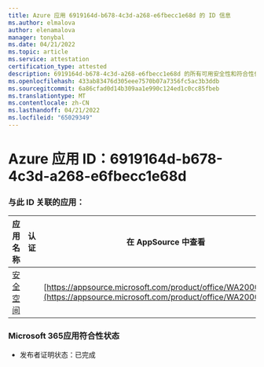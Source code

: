 ```yaml
---
title: Azure 应用 6919164d-b678-4c3d-a268-e6fbecc1e68d 的 ID 信息
ms.author: elmalova
author: elenamalova
manager: tonybal
ms.date: 04/21/2022
ms.topic: article
ms.service: attestation
certification_type: attested
description: 6919164d-b678-4c3d-a268-e6fbecc1e68d 的所有可用安全性和符合性信息。
ms.openlocfilehash: 433ab83476d305eee7570b07a7356fc5ac3b3ddb
ms.sourcegitcommit: 6a86cfad0d14b309aa1e990c124ed1c0cc85fbeb
ms.translationtype: MT
ms.contentlocale: zh-CN
ms.lasthandoff: 04/21/2022
ms.locfileid: "65029349"
---
```

# <a name="azure-app-id-6919164d-b678-4c3d-a268-e6fbecc1e68d"></a>Azure 应用 ID：6919164d-b678-4c3d-a268-e6fbecc1e68d


### <a name="apps-associated-with-this-id"></a>与此 ID 关联的应用：
| **应用名称** | **认证** | **在 AppSource 中查看** |
|--------------|---------------|-----------------------|
| [安全空间](../forward/WA200002691.md) |  | [https://appsource.microsoft.com/product/office/WA200002691](https://appsource.microsoft.com/product/office/WA200002691) |

### <a name="microsoft-365-app-compliance-status"></a>Microsoft 365应用符合性状态
- 发布者证明状态：已完成
